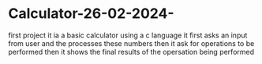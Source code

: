 # Calculator-26-02-2024-

first project
it ia a basic calculator using a c language 
it first asks an input from user and the processes these numbers 
then it ask for operations to be performed 
then it shows the final results of the opersation being performed 